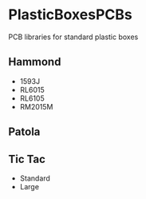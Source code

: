 # PlasticBoxesPCBs
PCB libraries for standard plastic boxes

## Hammond
- 1593J
- RL6015
- RL6105
- RM2015M
## Patola
## Tic Tac
- Standard
- Large
